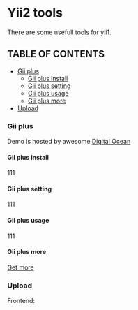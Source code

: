 # Yii2 tools

There are some usefull tools for yii1.

## TABLE OF CONTENTS

- [Gii plus](#gii-plus)
    - [Gii plus install](#gii-plus-install)
    - [Gii plus setting](#gii-plus-setting)
    - [Gii plus usage](#gii-plus-install)
    - [Gii plus more](#gii-plus-more)
- [Upload](#upload)

### Gii plus
Demo is hosted by awesome [Digital Ocean](https://m.do.co/c/d7f000191ea8)

#### Gii plus install
111

#### Gii plus setting
111

#### Gii plus usage
111

#### Gii plus more
[Get more](https://github.com/myzero1/yii2-gii-plus)


### Upload

Frontend:
